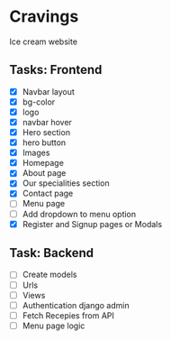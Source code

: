 # Cravings
Ice cream website
## Tasks: Frontend
- [X] Navbar layout
- [X] bg-color
- [X] logo
- [X] navbar hover
- [X] Hero section
- [X] hero button
- [X] Images
- [X] Homepage
- [X] About page
- [X] Our specialities section
- [X] Contact page
- [ ] Menu page
- [ ] Add dropdown to menu option
- [X] Register and Signup pages or Modals

## Task: Backend
- [ ] Create models
- [ ] Urls
- [ ] Views
- [ ] Authentication django admin
- [ ] Fetch Recepies from API
- [ ] Menu page logic
